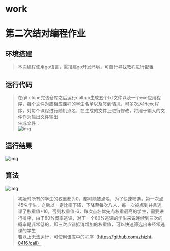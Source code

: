 # work
第二次结对编程作业
===
环境搭建
----
>本次编程使用go语言，需搭建go开发环境，可自行寻找教程进行配置 <br/>

运行代码
----
> 在git clone完该仓库之后运行call.go生成五个txt文件以及一个exe应用程序，每个文件对应相应课程的学生名单以及签到情况，可多次运行exe程序，对每个课程进行随机点名，在生成的文件上进行修改，将用于输入的文件作为输出文件输出<br>
> 生成文件：<br>
> ![img](https://img-community.csdnimg.cn/images/09bad7bb1bb14fe195065973151d3015.png "#left")
 
运行结果
----
![img](https://img-community.csdnimg.cn/images/35c341ed73c04c879537ef8043953a8d.png "#left")


算法
----
![img](https://img-community.csdnimg.cn/images/7c7e0ee55aa74a74878497b8402a95ba.png "#left")<br>
>初始时所有的学生的权重都为0，都可能被点名，为了快速筛选，第一次点45名学生，之后以一定比率下降，下降至每次八人，每一次被点到并且逃课了权重值+16，否则权重值-6，每次点名优先点权重最高的学生，需要进行排序，由于80%概率逃课，对于一个80%逃课的学生来说连续到三次的概率是非常低的，即三次点错抵消增加的权重值，可以快速筛选出来经常逃课的学生<br>
若以上无法运行，可使用该库中的程序（https://github.com/zhizhi-0416/call）
